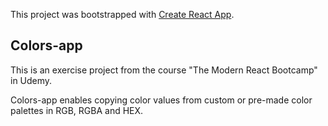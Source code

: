 This project was bootstrapped with [Create React App](https://github.com/facebook/create-react-app).

## Colors-app

This is an exercise project from the course "The Modern React Bootcamp" in Udemy.

Colors-app enables copying color values from custom or pre-made color palettes in RGB, RGBA and HEX.
